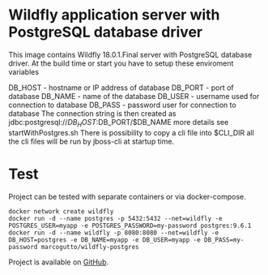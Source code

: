 # Wildfly application server with PostgreSQL database driver
This image contains Wildfly 18.0.1.Final server with PostgreSQL database driver. At the build time or start you have to setup these enviroment variables

DB_HOST - hostname or IP address of database
DB_PORT - port of database
DB_NAME - name of the database
DB_USER - username used for connection to database
DB_PASS - password user for connection to database The connection string is then created as jdbc:postgresql://$DB_HOST:$DB_PORT/$DB_NAME more details see startWithPostgres.sh
There is possibility to copy a cli file into $CLI_DIR all the cli files will be run by jboss-cli at startup time.

# Test
Project can be tested with separate containers or via docker-compose.
```
docker network create wildfly
docker run -d --name postgres -p 5432:5432 --net=wildfly -e POSTGRES_USER=myapp -e POSTGRES_PASSWORD=my-password postgres:9.6.1
docker run -d --name wildfly -p 8080:8080 --net=wildfly -e DB_HOST=postgres -e DB_NAME=myapp -e DB_USER=myapp -e DB_PASS=my-password marcogutto/wildfly-postgres
```

Project is available on [GitHub](https://github.com/marcogutto/wildfly-postgres).
